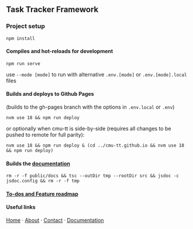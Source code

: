 ## Task Tracker Framework

### Project setup

```
npm install
```

#### Compiles and hot-reloads for development

```
npm run serve
```

use `--mode [mode]` to run with alternative `.env.[mode]` or `.env.[mode].local` files

#### Builds and deploys to Github Pages

(builds to the gh-pages branch with the options in `.env.local` or `.env`)

```
nvm use 18 && npm run deploy
```

or optionally when cmu-tt is side-by-side (requires all changes to be pushed to remote for full parity):

```
nvm use 18 && npm run deploy & (cd ../cmu-tt.github.io && nvm use 18 && npm run deploy)
```

#### Builds the [documentation](https://mvtt.app/docs)

```
rm -r -f public/docs && tsc --outDir tmp --rootDir src && jsdoc -c jsdoc.config && rm -r -f tmp
```

#### [To-dos and Feature roadmap](https://mvtt.app/roadmap)

#### Useful links

[Home](https://mvtt.app) ·
[About](https://mvtt.app/about) ·
[Contact](https://mvtt.app/contact) ·
[Documentation](https://mvtt.app/docs)
